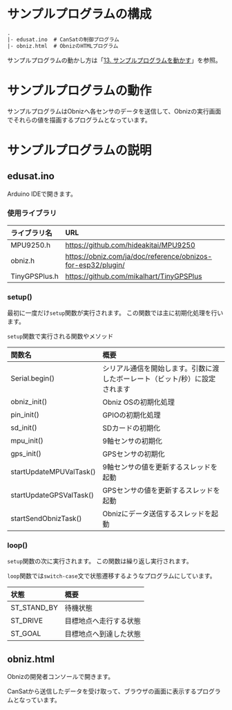 # サンプルプログラムの構成

```txt
.
|- edusat.ino  # CanSatの制御プログラム
|- obniz.html  # ObnizのHTMLプログラム
```

サンプルプログラムの動かし方は「[13. サンプルプログラムを動かす](../../doc/md/13.md)」を参照。

# サンプルプログラムの動作

サンプルプログラムはObnizへ各センサのデータを送信して、Obnizの実行画面でそれらの値を描画するプログラムとなっています。

# サンプルプログラムの説明

## edusat.ino

Arduino IDEで開きます。

### 使用ライブラリ

|ライブラリ名|URL|
|:---|:---|
|MPU9250.h|https://github.com/hideakitai/MPU9250|
|obniz.h|https://obniz.com/ja/doc/reference/obnizos-for-esp32/plugin/|
|TinyGPSPlus.h|https://github.com/mikalhart/TinyGPSPlus|

### setup()

最初に一度だけ`setup`関数が実行されます。
この関数では主に初期化処理を行います。

`setup`関数で実行される関数やメソッド

|関数名|概要|
|:---|:---|
|Serial.begin()|シリアル通信を開始します。引数に渡したボーレート（ビット/秒）に設定されます|
|obniz_init()|Obniz OSの初期化処理|
|pin_init()|GPIOの初期化処理|
|sd_init()|SDカードの初期化|
|mpu_init()|9軸センサの初期化|
|gps_init()|GPSセンサの初期化|
|startUpdateMPUValTask()|9軸センサの値を更新するスレッドを起動|
|startUpdateGPSValTask()|GPSセンサの値を更新するスレッドを起動|
|startSendObnizTask()|Obnizにデータ送信するスレッドを起動|

### loop()

`setup`関数の次に実行されます。
この関数は繰り返し実行されます。

`loop`関数では`switch-case`文で状態遷移するようなプログラムにしています。

|状態|概要|
|:---|:---|
|ST_STAND_BY|待機状態|
|ST_DRIVE|目標地点へ走行する状態|
|ST_GOAL|目標地点へ到達した状態|

## obniz.html

Obnizの開発者コンソールで開きます。

CanSatから送信したデータを受け取って、ブラウザの画面に表示するプログラムとなっています。
